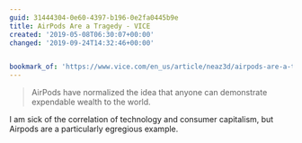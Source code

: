 ```yaml
---
guid: 31444304-0e60-4397-b196-0e2fa0445b9e
title: AirPods Are a Tragedy - VICE
created: '2019-05-08T06:30:07+00:00'
changed: '2019-09-24T14:32:46+00:00'


bookmark_of: 'https://www.vice.com/en_us/article/neaz3d/airpods-are-a-tragedy'
---
```


> AirPods have normalized the idea that anyone can demonstrate expendable wealth to the world.

I am sick of the correlation of technology and consumer capitalism, but Airpods are a particularly egregious example. 
